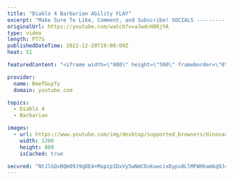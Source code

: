 ```yaml
---
title: "Diablo 4 Barbarian Ability FLAY"
excerpt: "Make Sure To Like, Comment, and Subscribe! SOCIALS ---------------------------------------------- Join Our ..."
originalUrl: https://youtube.com/watch?v=aJwdcH8KjYA
type: video
length: PT7S
publishedDateTime: 2022-12-20T19:00:00Z
heat: 51

featuredContent: "<iframe width=\"800\" height=\"500\" frameborder=\"0\" src=\"https://www.youtube.com/embed/aJwdcH8KjYA\" allow=\"accelerometer; autoplay; encrypted-media; gyroscope; picture-in-picture\" allowfullscreen></iframe>"

provider:
  name: BeefGuyTy
  domain: youtube.com

topics:
  - Diablo 4
  - Barbarian

images:
  - url: https://www.youtube.com/img/desktop/supported_browsers/dinosaur.png
    width: 1200
    height: 800
    isCached: true

secured: "NtJlGQxBQm09J9qDE4+Mapzp1DxVy5wNmCOukuwcixDypx8LlMFWHham6q9J47OoLkupBZnXNmlMk/jVETPnrTH4R/iqlrpjmSFffLrPylEq/p8mHaV4R9FVrAkLf4pKV4JAp5q7oXuAIm5tpoGHHw4ni9rLerCwMmZzf6BwiNyKCkATTvAolxwZ3jtQ6Vv6UHxJqk7Q1k+waUCn+u9fTCc4+NfJLxHXlohmhbVaZw332hzPduAA1I+keDKgEIFlJb1nlB4D+Y/6G7eCTizQ5RFfJetTB1riBTeRo6fgOT28zpAZjS6jwUHzem10mNdlnOQzpUMjFuNogOY2sTWKoYg1ipx6E93IZABznISIyRS5ruB1QEdKZXsUX2Cv1x1khgQFtEV9ACJ7RpovSO0kWT1hWE35YjDq/PFQfFBWBNg=;4ELM/BieaQMsKfUlEr0hfw=="
---
```


